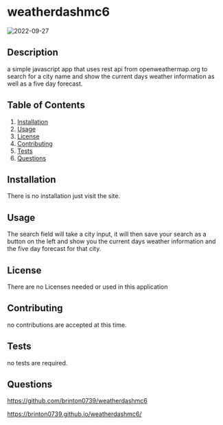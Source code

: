 # weatherdashmc6

![2022-09-27](https://user-images.githubusercontent.com/103536550/192446586-fdd31803-aa65-4dc2-8b52-a72e27e10e0c.png)

## Description

a simple javascript 
app that uses rest api from openweathermap.org to search for a city name and 
show the current days weather information as well as a five day forecast.

## Table of Contents

1. [Installation](#installation)
2. [Usage](#usage)
3. [License](#license)
4. [Contributing](#contributing)
5. [Tests](#tests)
6. [Questions](#questions)

## Installation

There is no installation just visit the site.

## Usage

The search field will take a city input, it will then save your search as a button on the left and show you the current days weather information and the five day forecast for that city.

## License

There are no Licenses needed or used in this application

## Contributing

no contributions are accepted at this time.

## Tests

no tests are required.

## Questions

https://github.com/brinton0739/weatherdashmc6

https://brinton0739.github.io/weatherdashmc6/
